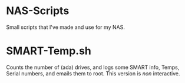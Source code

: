 # NAS-Scripts
Small scripts that I've made and use for my NAS.
# SMART-Temp.sh
Counts the number of (ada) drives, and logs some SMART info, Temps, Serial numbers, and emails them to root.
This version is *non* interactive.
